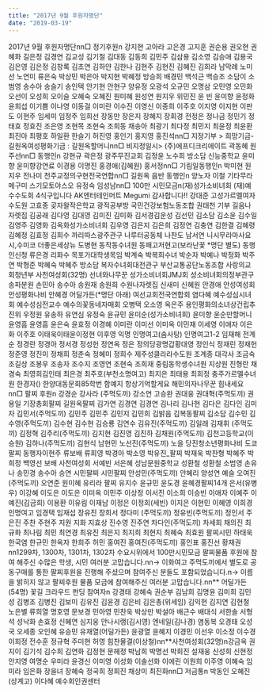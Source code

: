 ```yaml
---
title: "2017년 9월 후원자명단"
date: "2019-03-19"
---
```


2017년 9월 후원자명단nn□ 정기후원n 강지현 고아라 고은경 고지훈 권순용 권오현 권혜화 길은정 김경연 김교성 김기철 김대동 김동희 김민주 김삼용 김소영 김승애 김용국 김은영 김은정 김창록 김초연 김하얀 김한나 김현주 김현진 김혜진 김희라 남막례 노미선 노연미 류은숙 박상민 박은아 박지현 박혜정 방승희 배경민 백석근 백승조 소담이 소범영 송수아 송슬기 송인택 안기현 안현구 양유정 오광석 오규민 오명삼 오민영 오민화 오선이 오성희 오이슬 오혜숙 오혜진 원미혜 원성연 원지우 위민진 윤 빈 윤미향 윤정화 윤희섭 이기쁨 이나영 이동걸 이미란 이수진 이영신 이종희 이주호 이지영 이지현 이판도 이현주 임세미 임정주 임희선 장동만 장은지 장혜지 장회경 전정은 정나금 정민기 정태효 정효진 조은영 조현목 조현숙 조희동 채송아 최광기 최다정 최민지 최윤정 최윤환 최진아 최평호 하일환 한슬기 허진영 홍인기 홍지영 홍진석nn□ 지정기부 > 희망기금-길원옥여성평화기금 : 길원옥할머니nn□ 비지정일시> (주)에프디크리에이트 곽동혜 원주선nn□ 동행인n 강현규 곽은정 광주무진교회 김정윤 노수희 방소담 신능중학교 윤미향 윤미향강연료 이경용 이명진 홍경애(김혜원) 홍서정nn□ 기림일동행인n 박미현 원지우 전나미 천주교정의구현전국연합nn□ 길원옥 음반 동행인n 양노자 이철 기타무라메구미 스기모토야스오 유정숙 임성남nn□ 100만 시민모금n(재)성가소비녀회 (재)예수수도회 4식구입니다 AK엔터테인머트 Megumi 감사합니다!! 강대준 고성가르멜여자수도원 고효종 곶자왈작은학교 광적공부방 국민건강보험노동조합 권태천 기부 길음나자렛집 김공래 김다영 김대영 김미진 김미화 김서경김운성 김선민 김소담 김소윤 김수일 김영주 김영화 김옥화성가소비녀회 김우영 김은지 김은희 김정연 김충연 김한결 김혜령 김혜정 김효정 김희수 까리따스광주관구 나루터공동체 나찬도 남서연 니시무라마사요시,수미코 더좋은세상뉴 도병현 동작동수녀원 동패고저현고(보라난꽃 \*명단 별도) 동행인신청 류은경 리화수 목포가대학생목임 박계숙 박복희수녀 박순자 박예나 박정화 박주연 박형준 박혜숙 박혜주 방소담 복자수녀회대전관구 부산교통공단노동조합 사랑의교회청년부 사천여성회(32명) 선녀와나무꾼 성가소비녀회JMJ회 성소비녀회의정부관구송파분원 손민아 송수아 송원재 송원희 수원나자렛집 신새미 신혜원 안경애 안성여성회안성평화나비 안혜경 어딜가든(\*명단 아래) 여선교회전국연합회 염다혜 예수성심시녀회 예수성심전교수 예수의꽃동네자매회 오병택 오소영 옥은주 용인평화의소녀상건립추진위 우정원 유송하 유연심 유정숙 윤규민 윤미순(성가소비녀회) 윤미향 윤순만할머니 윤영흠 윤영흠 윤은숙 윤효정 이경혜 이미란 이미선 이미옥 이민재 이세영 이애자 이은화 이주호 이태욱이태윤이정현 이후영 익명 인명여고(솜사탕) 인명여고1-2 임재해 전계순 정경란 정경아 정서경 정성헌 정연옥 정은 정의당광명갑황대영 정인식 정재린 정재헌 정준영 정진미 정채희 정춘숙 정혜미 정희수 제주성클라라수도원 조계종 대각사 조금숙 조길상 조봉우 조송자 조수지 조영연 조현숙 조희재 중림동학생수녀원 지상원 진형란 채경숙 최영희김인태 최은경 최주호(부천소명여고) 최지은 최태용 최희정 충주가르멜수녀원 한경자() 한양대동문회85학번 함예지 항상기억할게요 해민의자나무꾼 힘내세요nn□ 팔찌 후원n 강경순 강사라 (주먹도끼) 강소연 고승완 권대웅 권대혁(주먹도끼) 권용일 기장총회팔찌 길원옥팔찌 김가연 김경연 김경연 김나리 김나현 김다은 김다인 김미자 김민서(주먹도끼) 김민주 김민주 김민지 김민희 김밝음 김복동팔찌 김소담 김수민 김수영(주먹도끼) 김수현 김수현 김승룡 김연수 김유진(주먹도끼) 김일래 김재휘 (주먹도끼) 김정혁 김주리(주먹도끼) 김지현 김진영 김진하 김채원(주먹도끼) 김천고등학교(이승원) 김하나(주먹도끼) 김현식 남현민 노선진(주먹도끼) 노을 당진청소년평화나비 도쿄팔찌 동행자이현주 류보배 류희영 박경아 박소영 박유진\_팔찌 박재욱 박찬형 박혜주 박희정 백영선 보배 사천여성회 서예빈 서은혜 성남문원중학교 성환철 성환철 소범영 손유나 송민경 송수아 승연 시민팔찌 시민팔찌 안성민(주먹도끼) 안혜리 양성연 예슬 오여진(주먹도끼) 오연준 원미혜 유리라 팔찌 유지수 윤규민 윤도경 윤혜경팔찌14개 은서(유병우) 이강혜 이도은 이도은 이미옥 이민주 이상정 이서진 이소희 이승빈 이애자 이예주 이예진(김금희) 이용환 이유림 이재남 이정은 이정희(세빈) 이지은 이현민 이혜영 이희경 인명여고 임경택 임재섭 장유진 장희서 정다미 (주먹도끼) 정유빈(주먹도끼) 정인서 주은진 주찬 주현주 지원 지화 지효상 진수영 진주연 차다인(주먹도끼) 차세희 채의진 최규화 최나림 최민 최연경 최유진 최은지 최지희 최현지 최혜숙 최효원 팔찌시민 하태욱 한국염 한규민 한옥자 한희주 허민 홍여진 홍여진(주먹도끼) 홍인표 홍진선 황재권nn1299차, 1300차, 1301차, 1302차 수요시위에서 100만시민모금 팔찌물품 후원에 참여 해주신 수많은 학생, 시민 여러분 고맙습니다.nn→ 이화여고 주먹도끼에서 별도로 공동구매를 통한 팔찌후원을 진행해 주셨으며 참여주신 분들도 포함되었습니다.n→ 이름을 밝히지 않고 팔찌후원 물품 모금에 참여해주신 여러분 고맙습니다.nn\*\* 어딜가든(54명) 꽃길 크라우드 펀딩 참여자n 강경태 강혜숙 권순부 김남희 김명윤 김미희 김민성 김병조 김병진 김보미 김유진 김윤경 김은비 김은총(위세임) 김익현 김지연 김현철 노은별 류희열 명호영 문보경 민아영 민찬욱 박상만 박설아 배근수 배대식 서한솔 서형석 성낙화 손효정 신혜연 심지웅 안나시랭(김시영) 엔네일(김나경) 염동복 오경태 오성국 오세종 오인혜 유승민 유재열(어딜가든) 윤광열 윤혜지 이경민 이선우 이소정 이수경 이희정 전수훈 정규혁 주미현 허영 힘찬물결(이상철)nn\*\*사천여성회(32명)n강금옥 권지이 김기석 김수희 김연화 김정현 문헤정 박남희 박명선 박회진 설재웅 신성희 신현정 안지영 여명순 우미라 윤경신 이미영 이성화 이솔선화 이에린 이원희 이주영 이혜숙 임미라 임은화 장을녀 장혜숙 정국희 정희진 채상미 최진화nn□ 저금통n 박동인 오혜진(상계고) 이다혜 예수회인권센터

